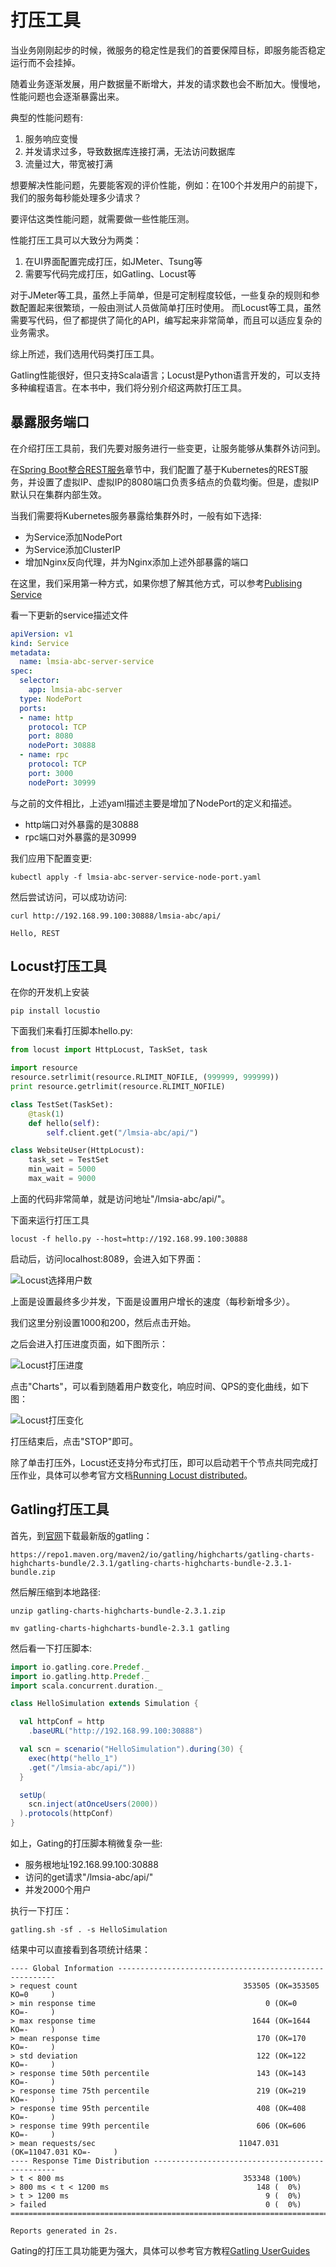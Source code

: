 # 打压工具

当业务刚刚起步的时候，微服务的稳定性是我们的首要保障目标，即服务能否稳定运行而不会挂掉。

随着业务逐渐发展，用户数据量不断增大，并发的请求数也会不断加大。慢慢地，性能问题也会逐渐暴露出来。

典型的性能问题有:
1. 服务响应变慢
1. 并发请求过多，导致数据库连接打满，无法访问数据库
1. 流量过大，带宽被打满

想要解决性能问题，先要能客观的评价性能，例如：在100个并发用户的前提下，我们的服务每秒能处理多少请求？

要评估这类性能问题，就需要做一些性能压测。

性能打压工具可以大致分为两类：
1. 在UI界面配置完成打压，如JMeter、Tsung等
1. 需要写代码完成打压，如Gatling、Locust等

对于JMeter等工具，虽然上手简单，但是可定制程度较低，一些复杂的规则和参数配置起来很繁琐，一般由测试人员做简单打压时使用。
而Locust等工具，虽然需要写代码，但了都提供了简化的API，编写起来非常简单，而且可以适应复杂的业务需求。

综上所述，我们选用代码类打压工具。

Gatling性能很好，但只支持Scala语言；Locust是Python语言开发的，可以支持多种编程语言。在本书中，我们将分别介绍这两款打压工具。

## 暴露服务端口

在介绍打压工具前，我们先要对服务进行一些变更，让服务能够从集群外访问到。

在[Spring Boot整合REST服务](spring-boot-1/sb-rest.md)章节中，我们配置了基于Kubernetes的REST服务，并设置了虚拟IP、虚拟IP的8080端口负责多结点的负载均衡。但是，虚拟IP默认只在集群内部生效。

当我们需要将Kubernetes服务暴露给集群外时，一般有如下选择:
* 为Service添加NodePort
* 为Service添加ClusterIP
* 增加Nginx反向代理，并为Nginx添加上述外部暴露的端口

在这里，我们采用第一种方式，如果你想了解其他方式，可以参考[Publising Service](https://kubernetes.io/docs/concepts/services-networking/service/#publishing-services-service-types)

看一下更新的service描述文件
```yaml
apiVersion: v1                                                                                           
kind: Service
metadata:                                                                                                
  name: lmsia-abc-server-service
spec:                                                                                                    
  selector:                                                                                              
    app: lmsia-abc-server
  type: NodePort
  ports:                                                                                                 
  - name: http
    protocol: TCP                                                                                        
    port: 8080     
    nodePort: 30888
  - name: rpc
    protocol: TCP                                                                                        
    port: 3000
    nodePort: 30999

```

与之前的文件相比，上述yaml描述主要是增加了NodePort的定义和描述。
* http端口对外暴露的是30888
* rpc端口对外暴露的是30999

我们应用下配置变更:
```shell
kubectl apply -f lmsia-abc-server-service-node-port.yaml
```


然后尝试访问，可以成功访问:
```shell
curl http://192.168.99.100:30888/lmsia-abc/api/

Hello, REST
```

## Locust打压工具
在你的开发机上安装
```shell
pip install locustio
```

下面我们来看打压脚本hello.py:

```python
from locust import HttpLocust, TaskSet, task

import resource
resource.setrlimit(resource.RLIMIT_NOFILE, (999999, 999999))
print resource.getrlimit(resource.RLIMIT_NOFILE)

class TestSet(TaskSet):
    @task(1)
    def hello(self):
        self.client.get("/lmsia-abc/api/")

class WebsiteUser(HttpLocust):
    task_set = TestSet
    min_wait = 5000
    max_wait = 9000

```

上面的代码非常简单，就是访问地址"/lmsia-abc/api/"。

下面来运行打压工具
```
locust -f hello.py --host=http://192.168.99.100:30888
```

启动后，访问localhost:8089，会进入如下界面：

![Locust选择用户数](./locust-swarm.png "Locust选择用户数")

上面是设置最终多少并发，下面是设置用户增长的速度（每秒新增多少）。

我们这里分别设置1000和200，然后点击开始。

之后会进入打压进度页面，如下图所示：

![Locust打压进度](./locust-progress.png "Locust打压进度")

点击"Charts"，可以看到随着用户数变化，响应时间、QPS的变化曲线，如下图：

![Locust打压变化](./locust-charts.png "Locust打压变化")

打压结束后，点击"STOP"即可。

除了单击打压外，Locust还支持分布式打压，即可以启动若干个节点共同完成打压作业，具体可以参考官方文档[Running Locust distributed](https://docs.locust.io/en/stable/running-locust-distributed.html)。

## Gatling打压工具

首先，到[官网](https://gatling.io/download/)下载最新版的gatling：

```shell
https://repo1.maven.org/maven2/io/gatling/highcharts/gatling-charts-highcharts-bundle/2.3.1/gatling-charts-highcharts-bundle-2.3.1-bundle.zip
```

然后解压缩到本地路径:
```shell
unzip gatling-charts-highcharts-bundle-2.3.1.zip

mv gatling-charts-highcharts-bundle-2.3.1 gatling
```

然后看一下打压脚本:
```scala
import io.gatling.core.Predef._ 
import io.gatling.http.Predef._
import scala.concurrent.duration._

class HelloSimulation extends Simulation {

  val httpConf = http 
    .baseURL("http://192.168.99.100:30888") 

  val scn = scenario("HelloSimulation").during(30) {
    exec(http("hello_1")
    .get("/lmsia-abc/api/"))
  }

  setUp(
    scn.inject(atOnceUsers(2000))
  ).protocols(httpConf)
}

```

如上，Gating的打压脚本稍微复杂一些:
* 服务根地址192.168.99.100:30888
* 访问的get请求"/lmsia-abc/api/"
* 并发2000个用户

执行一下打压：
```shell
gatling.sh -sf . -s HelloSimulation
```

结果中可以直接看到各项统计结果：
```shell
---- Global Information --------------------------------------------------------
> request count                                     353505 (OK=353505 KO=0     )
> min response time                                      0 (OK=0      KO=-     )
> max response time                                   1644 (OK=1644   KO=-     )
> mean response time                                   170 (OK=170    KO=-     )
> std deviation                                        122 (OK=122    KO=-     )
> response time 50th percentile                        143 (OK=143    KO=-     )
> response time 75th percentile                        219 (OK=219    KO=-     )
> response time 95th percentile                        408 (OK=408    KO=-     )
> response time 99th percentile                        606 (OK=606    KO=-     )
> mean requests/sec                                11047.031 (OK=11047.031 KO=-     )
---- Response Time Distribution ------------------------------------------------
> t < 800 ms                                        353348 (100%)
> 800 ms < t < 1200 ms                                 148 (  0%)
> t > 1200 ms                                            9 (  0%)
> failed                                                 0 (  0%)
================================================================================

Reports generated in 2s.

```

Gating的打压工具功能更为强大，具体可以参考官方教程[Gatling UserGuides](https://gatling.io/docs/2.3/)
